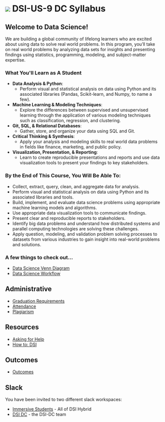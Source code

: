 
# ![](https://camo.githubusercontent.com/6ce15b81c1f06d716d753a61f5db22375fa684da/68747470733a2f2f67612d646173682e73332e616d617a6f6e6177732e636f6d2f70726f64756374696f6e2f6173736574732f6c6f676f2d39663838616536633963333837313639306533333238306663663535376633332e706e67) DSI-US-9 DC Syllabus

## Welcome to Data Science!

We are building a global community of lifelong learners who are excited about using data to solve real world problems. In this program, you’ll take on real world problems by analyzing data sets for insights and presenting findings using statistics, programming, modeling, and subject-matter expertise.

### What You'll Learn as A Student

- **Data Analysis & Python**:
  - Perform visual and statistical analysis on data using Python and its associated libraries (Pandas, Scikit-learn, and Numpy, to name a few).
- **Machine Learning & Modeling Techniques**:
  - Explore the differences between supervised and unsupervised learning through the application of various modeling techniques such as classification, regression, and clustering.
- **Git, SQL, & Relational Databases**:
  - Gather, store, and organize your data using SQL and Git.
- **Critical Thinking & Synthesis**:
  - Apply your analysis and modeling skills to real world data problems in fields like finance, marketing, and public policy.
- **Visualization, Presentation, & Reporting**:
  - Learn to create reproducible presentations and reports and use data visualization tools to present your findings to key stakeholders.

### By the End of This Course, You Will Be Able To:

- Collect, extract, query, clean, and aggregate data for analysis.
- Perform visual and statistical analysis on data using Python and its associated libraries and tools.
- Build, implement, and evaluate data science problems using appropriate machine learning models and algorithms.
- Use appropriate data visualization tools to communicate findings.
- Present clear and reproducible reports to stakeholders.
- Identify big data problems and understand how distributed systems and parallel computing technologies are solving these challenges.
- Apply question, modeling, and validation problem solving processes to datasets from various industries to gain insight into real-world problems and solutions.

### A few things to check out...

- [Data Science Venn Diagram](http://drewconway.com/zia/2013/3/26/the-data-science-venn-diagram)
- [Data Science Workflow](data-science-workflow.jpg)

## Administrative

- [Graduation Requirements](grad-requirements.md)
- [Attendance](attendance.md)
- [Plagiarism](Plagiarism.md)

## Resources

- [Asking for Help](asking-for-help.md)
- [How to: DSI](how-to-succeed.md)

## Outcomes

- [Outcomes](https://sites.google.com/generalassemb.ly/gadcoutcomes/home?authuser=0)

## Slack

You have been invited to two different slack workspaces:

- [Immersive Students](https://ga-students.slack.com) - All of DSI Hybrid
- [DSI DC](https://DSI-DC.slack.com) - the DSI-DC team
